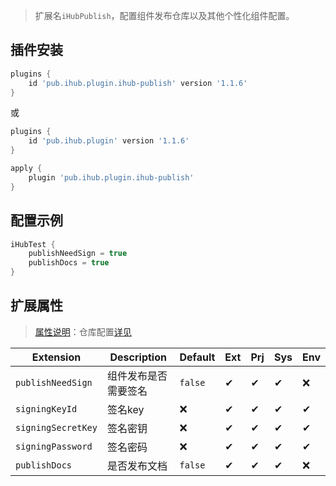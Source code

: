 > 扩展名`iHubPublish`，配置组件发布仓库以及其他个性化组件配置。

## 插件安装

```groovy
plugins {
    id 'pub.ihub.plugin.ihub-publish' version '1.1.6'
}
```

或

```groovy
plugins {
    id 'pub.ihub.plugin' version '1.1.6'
}

apply {
    plugin 'pub.ihub.plugin.ihub-publish'
}
```

## 配置示例

```groovy
iHubTest {
    publishNeedSign = true
    publishDocs = true
}
```

## 扩展属性

> [属性说明](/explanation?id=属性配置说明)：仓库配置[详见](/iHub?id=扩展属性)

| Extension | Description | Default | Ext | Prj | Sys | Env |
| --------- | ----------- | ------- | --- | ------- | ------ | --- |
| `publishNeedSign` | 组件发布是否需要签名 | `false` | ✔ | ✔ | ✔ | ❌ |
| `signingKeyId` | 签名key | ❌ | ✔ | ✔ | ✔ | ✔ |
| `signingSecretKey` | 签名密钥 | ❌ | ✔ | ✔ | ✔ | ✔ |
| `signingPassword` | 签名密码 | ❌ | ✔ | ✔ | ✔ | ✔ |
| `publishDocs` | 是否发布文档 | `false` | ✔ | ✔ | ✔ | ❌ |